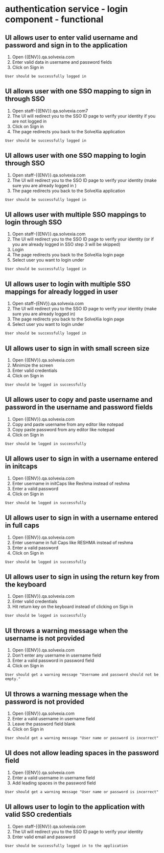 # authentication service - login component - functional

## UI allows user to enter valid username and password and sign in to the application

1. Open {{ENV}}.qa.solvexia.com
2. Enter valid data in username and password fields
3. Click on Sign in

`User should be successfully logged in`

## UI allows user with one SSO mapping to sign in through SSO

1. Open staff-{{ENV}}.qa.solvexia.com7
2. The UI will redirect you to the SSO ID page to verify your identity if you are not logged in
3. Click on Sign in
4. The page redirects you back to the SolveXia application

`User should be successfully logged in`

## UI allows user with one SSO mapping to login through SSO

1. Open staff-{{ENV}}.qa.solvexia.com
2. The UI will redirect you to the SSO ID page to verify your identity (make sure you are already logged in )
3. The page redirects you back to the SolveXia application

`User should be successfully logged in` 

## UI allows user with multiple SSO mappings to login through SSO

1. Open staff-{{ENV}}.qa.solvexia.com
2. The UI will redirect you to the SSO ID page to verify your identity (or if you are already logged in SSO step 3 will be skipped)
3. Login
4. The page redirects you back to the SolveXia login page
5. Select user you want to login under

`User should be successfully logged in`

## UI allows user to login with multiple SSO mappings for already logged in user

1. Open staff-{ENV}}.qa.solvexia.com
2. The UI will redirect you to the SSO ID page to verify your identity (make sure you are already logged in)
3. The page redirects you back to the SolveXia login page
4. Select user you want to login under

`User should be successfully logged in`

## UI allows user to sign in with small screen size

1. Open {{ENV}}.qa.solvexia.com 
2. Minimize the screen 
3. Enter valid credentials
4. Click on Sign in

`User should be logged in successfully`

## UI allows user to copy and paste username and password in the username and password fields

1. Open {{ENV}}.qa.solvexia.com
2. Copy and paste username from any editor like notepad
3. Copy paste password from any editor like notepad
4. Click on Sign in

`User should be logged in successfully `

## UI allows user to sign in with a username entered in initcaps

1. Open {{ENV}}.qa.solvexia.com 
2. Enter username in initCaps like Reshma instead of reshma 
3. Enter a valid password
4. Click on Sign in

`User should be logged in successfully`

## UI allows user to sign in with a username entered in full caps

1. Open {{ENV}}.qa.solvexia.com 
2. Enter username in full Caps like RESHMA instead of reshma  
3. Enter a valid password
4. Click on Sign in

`User should be logged in successfully`

## UI allows user to sign in using the return key from the keyboard

1. Open {{ENV}}.qa.solvexia.com 
2. Enter valid credentials
3. Hit return key on the keyboard instead of clicking on Sign in

`User should be logged in successfully`

## UI throws a warning message when the username is not provided

1. Open {{ENV}}.qa.solvexia.com 
2. Don't enter any username in username field
3. Enter a valid password in password field
4. Click on Sign in

`User should get a warning message "Username and password should not be empty." `

## UI throws a warning message when the password is not provided

1. Open {{ENV}}.qa.solvexia.com
2. Enter a valid username in username field
3. Leave the password field blank
4. Click on Sign in

`User should get a warning message "User name or password is incorrect" `

## UI does not allow leading spaces in the password field 

1. Open {{ENV}}.qa.solvexia.com 
2. Enter a valid username in username field								
3. Add leading spaces in the password field

`User should get a warning message "User name or password is incorrect" `

## UI allows user to login to the application with valid SSO credentials

1. Open staff-{{ENV}}.qa.solvexia.com
2. The UI will redirect you to the SSO ID page to verify your identity 
3. Enter valid email and password

 `User should be successfully logged in to the application`